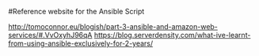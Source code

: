 #Reference website for the Ansible Script

http://tomoconnor.eu/blogish/part-3-ansible-and-amazon-web-services/#.VvOxyhJ96qA
https://blog.serverdensity.com/what-ive-learnt-from-using-ansible-exclusively-for-2-years/
